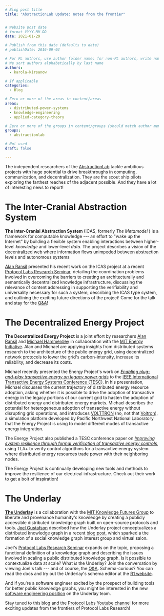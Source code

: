 ```yaml
---
# Blog post title
title: "AbstractionLab Update: notes from the frontier"


# Website post date
# format YYYY-MM-DD
date: 2021-01-29

# Publish from this date (defaults to date)
# publishDate: 2019-09-03

# For PL authors, use author folder name; for non-PL authors, write name as in paper within ""
# We sort authors alphabetically by last name
authors:
  - karola-kirsanow

# If applicable
categories:
  - Blog

# Zero or more of the areas in content/areas
areas:
  - distributed-power-systems
  - knowledge-engineering
  - applied-category-theory

# Zero or more of the groups in content/groups (should match author membership)
groups:
  - abstractionlab

# Not used
draft: false

---
```


The independent researchers of the [AbstractionLab](/groups/abstractionlab/) tackle ambitious projects with huge potential to drive breakthroughs in computing, communication, and decentralization. They are the scout ship pilots exploring the farthest reaches of the adjacent possible. And they have a lot of interesting news to report!

The Inter-Cranial Abstraction System
====================================

**The Inter-Cranial Abstraction System** (ICAS, formerly *The Metamodel* ) is a framework for computable knowledge --- an effort to "wake up the Internet" by building a flexible system enabling interactions between higher-level *knowledge* and lower-level *data*. The project describes a vision of the decentralized web where information flows unimpeded between abstraction levels and autonomous systems

[Alan Ransil](/authors/alan-ransil/) presented his recent work on the ICAS project at a recent [Protocol Labs Research Seminar](/talks/the-inter-cranial-abstraction-system-icas/), detailing the coordination problems involved in overcoming the barriers to creating an architecturally and semantically decentralized knowledge infrastructure, discussing the relevance of content addressing in supporting the verifiability and universality necessary for such a system, describing the ICAS type system, and outlining the exciting future directions of the project! Come for the talk and stay for the [Q&A](https://www.youtube.com/watch?v=J4WllOW_6As&t=2387s)!

The Decentralized Energy Project
================================

**The Decentralized Energy Project** is a joint effort by researchers [Alan Ransil](/authors/alan-ransil/) and [Michael Hammersley](/authors/michael-hammersley/) in collaboration with the [MIT Energy Initiative](https://energy.mit.edu/). Alan and Michael are applying insights from distributed systems research to the architecture of the public energy grid, using decentralized network protocols to lower the grid's carbon-intensity, increase its reliability, and decrease its costs.

Michael recently presented the Energy Project's work on [*Enabling plug-and-play transactive energy on legacy power grids*](/talks/enabling-plug-and-play-transactive-energy-on-legacy-power-grids/) to the [IEEE International Transactive Energy Systems Conference (TESC)](https://ieee-tesc.org/). In his presentation, Michael discusses the current trajectory of distributed energy resource adoption, asking whether it is possible to drive the adoption of transactive energy in the legacy portions of our current grid to hasten the adoption of distributed energy and distributed energy markets. Michael describes the potential for heterogeneous adoption of transactive energy without disrupting grid operations, and introduces [VOLTTRON](https://volttron.org/) (no, not that [Voltron](https://en.wikipedia.org/wiki/Voltron_(1984_TV_series))), a simulation platform developed by Pacific Northwest National Laboratory that the Energy Project is using to model different modes of transactive energy integration.

The Energy Project also published a TESC conference paper on [*Improving system resilience through formal verification of transactive energy controls*](/publications/improving-system-resilience-through-formal-verification-of-transactive-energy-controls/), using TLA+ to verify control algorithms for a transactive energy system where distributed energy resources trade power with their neighboring nodes.

The Energy Project is continually developing new tools and methods to improve the resilience of our electrical infrastructure. Check out their work to get a bolt of inspiration!

The Underlay
============

**[The Underlay](https://www.underlay.org/)** is a collaboration with the [MIT Knowledge Futures Group](https://www.knowledgefutures.org/) to liberate and provenance humanity's knowledge by creating a publicly accessible distributed knowledge graph built on open-source protocols and tools. [Joel Gustafson](/authors/joel-gustafson/) described how the Underlay project conceptualizes a distributed knowledge graph in a recent [blog post](https://notes.knowledgefutures.org/pub/belji1gd/release/2), which sparked a the formation of a social knowledge graph interest group and virtual salon.

Joel's [Protocol Labs Research Seminar](/talks/the-underlay-a-distributed-public-knowledge-graph/) expands on the topic, proposing a functional definition of a knowledge graph and describing the issues involved in scaling a public distributed knowledge graph. Is it possible to contextualize data at scale? What *is* the Underlay? Join the conversation by viewing Joel's talk --- and of course, the [Q&A](https://youtu.be/QIZV1Y71F8A?t=2932). Schema-curious? You can read the docs and try out the Underlay's schema editor at the [R1 website](https://r0.underlay.org/docs/schemas).

And if you're a software engineer excited by the prospect of building tools for better public knowledge graphs, you might be interested in the new [software engineering position](https://notes.knowledgefutures.org/pub/si1okbw9/release/15) on the Underlay team.

Stay tuned to this blog and the [Protocol Labs Youtube channel](https://www.youtube.com/c/ProtocolLabs/featured) for more exciting updates from the frontiers of Protocol Labs Research!
